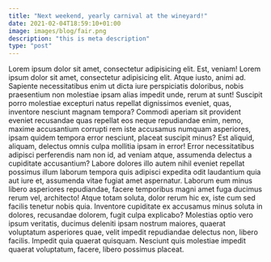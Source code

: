 ```yaml
---
title: "Next weekend, yearly carnival at the wineyard!"
date: 2021-02-04T18:59:10+01:00
image: images/blog/fair.png
description: "this is meta description"
type: "post"
---
```


Lorem ipsum dolor sit amet, consectetur adipisicing elit. Est, veniam!
Lorem ipsum dolor sit amet, consectetur adipisicing elit. Atque iusto, animi ad. Sapiente necessitatibus enim ut dicta iure perspiciatis doloribus, nobis praesentium non molestiae ipsam alias impedit unde, rerum at sunt! Suscipit porro molestiae excepturi natus repellat dignissimos eveniet, quas, inventore nesciunt magnam tempora? Commodi aperiam sit provident eveniet recusandae quas repellat eos neque repudiandae enim, nemo, maxime accusantium corrupti rem iste accusamus numquam asperiores, ipsam quidem tempora error nesciunt, placeat suscipit minus? Est aliquid, aliquam, delectus omnis culpa mollitia ipsam in error! Error necessitatibus adipisci perferendis nam non id, ad veniam atque, assumenda delectus a cupiditate accusantium? Labore dolores illo autem nihil eveniet repellat possimus illum laborum tempora quis adipisci expedita odit laudantium quia aut iure et, assumenda vitae fugiat amet aspernatur. Laborum eum minus libero asperiores repudiandae, facere temporibus magni amet fuga ducimus rerum vel, architecto! Atque totam soluta, dolor rerum hic ex, iste cum sed facilis tenetur nobis quia. Inventore cupiditate ex accusamus minus soluta in dolores, recusandae dolorem, fugit culpa explicabo? Molestias optio vero ipsum veritatis, ducimus deleniti ipsam nostrum maiores, quaerat voluptatum asperiores quae, velit impedit repudiandae delectus non, libero facilis. Impedit quia quaerat quisquam. Nesciunt quis molestiae impedit quaerat voluptatum, facere, libero possimus placeat.
